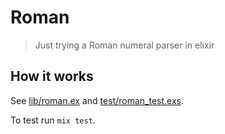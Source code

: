 # Roman

> Just trying a Roman numeral parser in elixir

## How it works

See [lib/roman.ex](lib/roman.ex) and [test/roman_test.exs](test/roman_test.exs).

To test run `mix test`.


